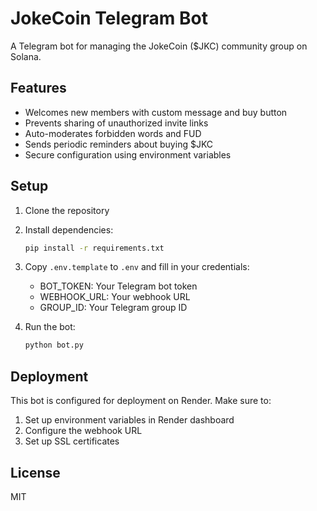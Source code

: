 # JokeCoin Telegram Bot

A Telegram bot for managing the JokeCoin ($JKC) community group on Solana.

## Features

- Welcomes new members with custom message and buy button
- Prevents sharing of unauthorized invite links
- Auto-moderates forbidden words and FUD
- Sends periodic reminders about buying $JKC
- Secure configuration using environment variables

## Setup

1. Clone the repository
2. Install dependencies:
   ```bash
   pip install -r requirements.txt
   ```
3. Copy `.env.template` to `.env` and fill in your credentials:
   - BOT_TOKEN: Your Telegram bot token
   - WEBHOOK_URL: Your webhook URL
   - GROUP_ID: Your Telegram group ID

4. Run the bot:
   ```bash
   python bot.py
   ```

## Deployment

This bot is configured for deployment on Render. Make sure to:
1. Set up environment variables in Render dashboard
2. Configure the webhook URL
3. Set up SSL certificates

## License

MIT
